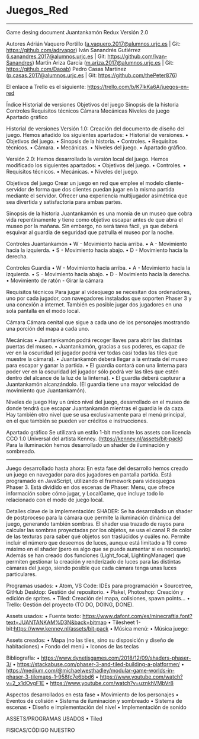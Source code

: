 ﻿# Juegos_Red

------------------------------------------------------------------------------------------------------------------

Game desing document
Juantankamón Redux
Versión 2.0

Autores
Adrián Vaquero Portillo   (a.vaquero.2017@alumnos.urjc.es   | Git: https://github.com/adrvapor)
Iván Sanandrés Gutiérrez  (i.sanandres.2017@alumnos.urjc.es | Git: https://github.com/Ivan-Sanandres)
Martín Ariza García       (m.ariza.2017@alumnos.urjc.es     | Git: https://github.com/Daoab)
Pedro Casas Martínez      (p.casas.2017@alumnos.urjc.es     | Git: https://github.com/thePeter876)

El enlace a Trello es el siguiente: https://trello.com/b/K7lkKa6A/juegos-en-red

Índice 
Historial de versiones
Objetivos del juego
Sinopsis de la historia
Controles
Requisitos técnicos
Cámara
Mecánicas
Niveles de juego
Apartado gráfico
 

Historial de versiones
Versión 1.0: Creación del documento de diseño del juego. Hemos añadido los siguientes apartados:
•	Historial de versiones.
•	Objetivos del juego.
•	Sinopsis de la historia.
•	Controles.
•	Requisitos técnicos.
•	Cámara.
•	Mecánicas.
•	Niveles del juego.
•	Apartado gráfico.

Versión 2.0: Hemos desarrollado la versión local del juego. Hemos modificado los siguientes apartados:
•	Objetivos del juego.
•	Controles.
•	Requisitos técnicos.
•	Mecánicas.
•	Niveles del juego.

Objetivos del juego
Crear un juego en red que emplee el modelo cliente-servidor de forma que dos clientes puedan jugar en la misma partida mediante el servidor.
Ofrecer una experiencia multijugador asimétrica que sea divertida y satisfactoria para ambas partes.

Sinopsis de la historia
Juantankamón es una momia de un museo que cobra vida repentinamente y tiene como objetivo escapar antes de que abra el museo por la mañana.
Sin embargo, no será tarea fácil, ya que deberá esquivar al guardia de seguridad que patrulla el museo por la noche.

Controles Juantankamón
•	W - Movimiento hacia arriba.
•	A - Movimiento hacia la izquierda.
•	S - Movimiento hacia abajo.
•	D - Movimiento hacia la derecha.

Controles Guardia
•	W - Movimiento hacia arriba.
•	A - Movimiento hacia la izquierda.
•	S - Movimiento hacia abajo.
•	D - Movimiento hacia la derecha.
•	Movimiento de ratón - Girar la cámara

Requisitos técnicos
Para jugar al videojuego se necesitan dos ordenadores, uno por cada jugador, con navegadores instalados que soporten Phaser 3 y una conexión a internet. También es posible jugar dos jugadores en una sola pantalla en el modo local.

Cámara
Cámara cenital que sigue a cada uno de los personajes mostrando una porción del mapa a cada uno.

Mecánicas
•	Juantankamón podrá recoger llaves para abrir las distintas puertas del museo.
•	Juantankamón, gracias a sus poderes, es capaz de ver en la oscuridad (el jugador podrá ver todas casi todas las tiles que muestre la cámara).
•	Juantankamón deberá llegar a la entrada del museo para escapar y ganar la partida.
•	El guardia contará con una linterna para poder ver en la oscuridad (el jugador sólo podrá ver las tiles que estén dentro del alcance de la luz de la linterna).
•	El guardia deberá capturar a Juantankamón alcanzándolo. (El guardia tiene una mayor velocidad de movimiento que Juantankamón).

Niveles de juego
Hay un único nivel del juego, desarrollado en el museo de donde tendrá que escapar Juantankamón mientras el guardia le da caza. Hay también otro nivel que se usa exclusivamente para el menú principal, en el que también se pueden ver créditos e instrucciones.

Apartado gráfico
Se utilizará un estilo 1-bit mediante los assets con licencia CCO 1.0 Universal del artista Kenney. (https://kenney.nl/assets/bit-pack)
Para la iluminación hemos desarrollado un shader de iluminación y sombreado.

------------------------------------------------------------------------------------------------------------------

Juego desarrollado hasta ahora:
En esta fase del desarrollo hemos creado un juego en navegador para dos jugadores en pantalla partida. Está programado en JavaScript, utilizando el framework para videojuegos Phaser 3. Está dividido en dos escenas de Phaser: Menu, que ofrece información sobre cómo jugar, y LocalGame, que incluye todo lo relacionado con el modo de juego local.

Detalles clave de la implementación:
SHADER:
Se ha desarrollado un shader de postproceso para la cámara que permite la iluminación dinámica del juego, generando también sombras.
El shader usa trazado de rayos para calcular las sombras proyectadas por los objetos, se usa el canal R de color de las texturas para saber qué objetos son traslúcidos y cuáles no.
Permite incluir el número que deseemos de luces, aunque está limitado a 19 como máximo en el shader (pero es algo que se puede aumentar si es necesario).
Además se han creado dos funciones (Light_focal, LightingManager) que permiten gestionar la creación y renderizado de luces para las distintas cámaras del juego, siendo posible que cada cámara tenga unas luces particulares.

Programas usados:
• Atom, VS Code: IDEs para programación
• Sourcetree, GitHub Desktop: Gestión del repositorio.
• Piskel, Photoshop: Creación y edición de sprites.
• Tiled: Creación del mapa, colisiones, spawn points...
• Trello: Gestión del proyecto (TO DO, DOING, DONE).

Assets usados:
• Fuente texto: https://www.dafont.com/es/minecraftia.font?text=JUANTANKAM%D3N&back=bitmap
• Tilesheet 1-bit:https://www.kenney.nl/assets/bit-pack
• Música menú:
• Música juego:

Assets creados:
• Mapa (no las tiles, sino su disposición y diseño de habitaciones)
• Fondo del menú
• Iconos de las teclas

Bibliografía:
• https://www.dynetisgames.com/2018/12/09/shaders-phaser-3/
• https://stackabuse.com/phaser-3-and-tiled-building-a-platformer/
• https://medium.com/@michaelwesthadley/modular-game-worlds-in-phaser-3-tilemaps-1-958fc7e6bbd6
• https://www.youtube.com/watch?v=2_x1dOvgF1E
• https://www.youtube.com/watch?v=uznkhVMbVr8

Aspectos desarrollados en esta fase
• Movimiento de los personajes
• Eventos de colisión
• Sistema de iluminación y sombreado
• Sistema de escenas
• Diseño e implementación del nivel
• Implementación de sonido

ASSETS/PROGRAMAS USADOS
• Tiled

FISICAS/CÓDIGO NUESTRO

